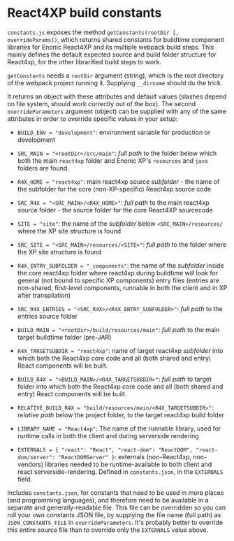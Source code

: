 # React4XP build constants

`constants.js` exposes the method `getConstants(rootDir [, overrideParams])`, which returns shared constants for buildtime component libraries for Enonic React4XP and its multiple webpack build steps. This mainly defines the default expected source and build folder structure for React4xp, for the other librarified build steps to work.

`getConstants` needs a `rootDir` argument (string), which is the root directory of the webpack project running it. Supplying `__dirname` should do the trick.

It returns an object with these attributes and default values (slashes depend on file system, should work correctly out of the box). The second `overrideParameters` argument (object) can be supplied with any of the same attributes in order to override specific values in your setup:
 
  - `BUILD_ENV = "development"`: environment variable for production or development
  
  - `SRC_MAIN = "<rootDir>/src/main"`: _full path_ to the folder below which both the main `react4xp` folder and Enonic XP's `resources` and `java` folders are found. 
  
  - `R4X_HOME = "react4xp"`: main react4xp source _subfolder_ - the name of the subfolder for the core (non-XP-specific) React4xp source code
  - `SRC_R4X = "<SRC_MAIN>/<R4X_HOME>"`: _full path_ to the main react4xp source folder - the source folder for the core  React4XP sourcecode 
  
  - `SITE = "site"`: the name of the _subfolder_ below `<SRC_MAIN>/resources/` where the XP site structure is found
  - `SRC_SITE = "<SRC_MAIN>/resources/<SITE>"`: _full path_ to the folder where the XP site structure is found
  
  - `R4X_ENTRY_SUBFOLDER = "_components"`: the name of the _subfolder_ inside the core react4xp folder where react4xp during buildtime will look for general (not bound to specific XP components) entry files (entries are non-shared, first-level components, runnable in both the client and in XP after transpilation)
  - `SRC_R4X_ENTRIES = "<SRC_R4X>/<R4X_ENTRY_SUBFOLDER>"`: _full path_ to the entries source folder
  
  - `BUILD_MAIN = "<rootDir>/build/resources/main"`: _full path_ to the main target buildtime folder (pre-JAR)
  
  - `R4X_TARGETSUBDIR = "react4xp"`: name of target react4xp _subfolder_ into which both the React4xp core code and all (both shared and entry) React components will be built. 
  - `BUILD_R4X = "<BUILD_MAIN>/<R4X_TARGETSUBDIR>"`: _full path_ to target folder into which both the React4xp core code and all (both shared and entry) React components will be built. 
  - `RELATIVE_BUILD_R4X = "build/resources/main/<R4X_TARGETSUBDIR>"`: _relative path_ below the project folder, to the target react4xp build folder
  
  - `LIBRARY_NAME = "React4xp"`: The name of the runnable library, used for runtime calls in both the client and during serverside rendering 
  
  - `EXTERNALS = { "react": "React", "react-dom": "ReactDOM", "react-dom/server": "ReactDOMServer" }`: externals (non-React4xp, non-vendors) libraries needed to be runtime-available to both client and react serverside-rendering. Defined in `constants.json`, in the `EXTERNALS` field.  

Includes `constants.json`, for constants that need to be used in more places (and programming languages), and therefore need to be available in a separate and generally-readable file. This file can be overridden so you can roll your own constants JSON file, by supplying the file name (full path) as `JSON_CONSTANTS_FILE` in `overrideParameters`. It's probably better to override this entire source file than to override only the `EXTERNALS` value above.
